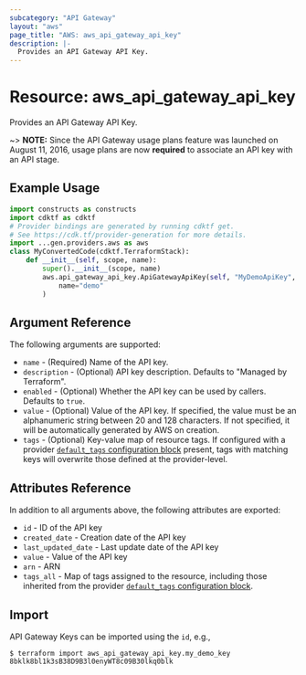 ```yaml
---
subcategory: "API Gateway"
layout: "aws"
page_title: "AWS: aws_api_gateway_api_key"
description: |-
  Provides an API Gateway API Key.
---
```


# Resource: aws_api_gateway_api_key

Provides an API Gateway API Key.

~> **NOTE:** Since the API Gateway usage plans feature was launched on August 11, 2016, usage plans are now **required** to associate an API key with an API stage.

## Example Usage

```python
import constructs as constructs
import cdktf as cdktf
# Provider bindings are generated by running cdktf get.
# See https://cdk.tf/provider-generation for more details.
import ...gen.providers.aws as aws
class MyConvertedCode(cdktf.TerraformStack):
    def __init__(self, scope, name):
        super().__init__(scope, name)
        aws.api_gateway_api_key.ApiGatewayApiKey(self, "MyDemoApiKey",
            name="demo"
        )
```

## Argument Reference

The following arguments are supported:

* `name` - (Required) Name of the API key.
* `description` - (Optional) API key description. Defaults to "Managed by Terraform".
* `enabled` - (Optional) Whether the API key can be used by callers. Defaults to `true`.
* `value` - (Optional) Value of the API key. If specified, the value must be an alphanumeric string between 20 and 128 characters. If not specified, it will be automatically generated by AWS on creation.
* `tags` - (Optional) Key-value map of resource tags. If configured with a provider [`default_tags` configuration block](https://registry.terraform.io/providers/hashicorp/aws/latest/docs#default_tags-configuration-block) present, tags with matching keys will overwrite those defined at the provider-level.

## Attributes Reference

In addition to all arguments above, the following attributes are exported:

* `id` - ID of the API key
* `created_date` - Creation date of the API key
* `last_updated_date` - Last update date of the API key
* `value` - Value of the API key
* `arn` - ARN
* `tags_all` - Map of tags assigned to the resource, including those inherited from the provider [`default_tags` configuration block](https://registry.terraform.io/providers/hashicorp/aws/latest/docs#default_tags-configuration-block).

## Import

API Gateway Keys can be imported using the `id`, e.g.,

```
$ terraform import aws_api_gateway_api_key.my_demo_key 8bklk8bl1k3sB38D9B3l0enyWT8c09B30lkq0blk
```

<!-- cache-key: cdktf-0.17.0-pre.15 input-515ff395ce0325512b768f95fe2a38f7606d76f28002ec2e0ebc67bf0d755019 -->